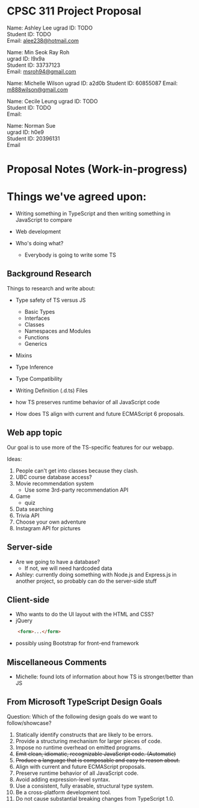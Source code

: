 # CPSC 311 Project Proposal

Name:       Ashley Lee
ugrad ID:   TODO  
Student ID: TODO  
Email:      alee238@hotmail.com

Name:       Min Seok Ray Roh  
ugrad ID:   l9x9a  
Student ID: 33737123  
Email:      msroh94@gmail.com

Name:       Michelle Wilson 
ugrad ID:   a2d0b
Student ID: 60855087
Email:      m888wilson@gmail.com

Name:       Cecile Leung
ugrad ID:   TODO  
Student ID: TODO  
Email:      

Name:       Norman Sue  
ugrad ID:   h0e9  
Student ID: 20396131  
Email       


# Proposal Notes (Work-in-progress)





# Things we've agreed upon:

- Writing something in TypeScript and then writing something in JavaScript to compare
- Web development

- Who's doing what?
    - Everybody is going to write some TS

## Background Research

Things to research and write about:

- Type safety of TS versus JS
    - Basic Types
    - Interfaces
    - Classes
    - Namespaces and Modules
    - Functions
    - Generics
- Mixins
- Type Inference
- Type Compatibility
- Writing Definition (.d.ts) Files
- how TS preserves runtime behavior of all JavaScript code

- How does TS align with current and future ECMAScript 6 proposals.

## Web app topic

Our goal is to use more of the TS-specific features for our webapp.

Ideas:

1. People can't get into classes because they clash.
2. UBC course database access?
3. Movie recommendation system
    - Use some 3rd-party recommendation API
4. Game
    - quiz
5. Data searching
6. Trivia API
7. Choose your own adventure
8. Instagram API for pictures

## Server-side 

- Are we going to have a database?
    - If not, we will need hardcoded data
- Ashley: currently doing something with Node.js and Express.js in another project, so probably can do the server-side stuff

## Client-side

- Who wants to do the UI layout with the HTML and CSS?
- jQuery

```html
    <form>...</form>
```

- possibly using Bootstrap for front-end framework

## Miscellaneous Comments

- Michelle: found lots of information about how TS is stronger/better than JS

## From Microsoft TypeScript Design Goals 

Question: Which of the following design goals do we want to follow/showcase?

1. Statically identify constructs that are likely to be errors.
2. Provide a structuring mechanism for larger pieces of code.
3. Impose no runtime overhead on emitted programs.
4. ~~Emit clean, idiomatic, recognizable JavaScript code. (Automatic)~~
5. ~~Produce a language that is composable and easy to reason about.~~
6. Align with current and future ECMAScript proposals. 
7. Preserve runtime behavior of all JavaScript code.
8. Avoid adding expression-level syntax.
9. Use a consistent, fully erasable, structural type system.
10. Be a cross-platform development tool.
11. Do not cause substantial breaking changes from TypeScript 1.0.
